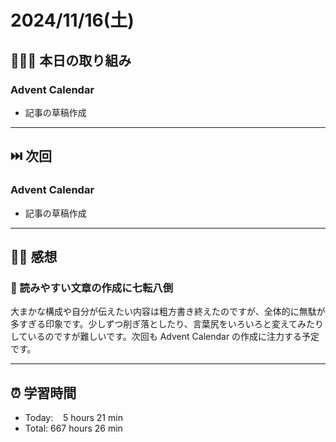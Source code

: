 # 2024/11/16(土)

## 🧑🏻‍💻 本日の取り組み

### Advent Calendar
- 記事の草稿作成

------------

## ⏭️ 次回
### Advent Calendar
- 記事の草稿作成

------------

## ✍🏻 感想
### 🫨 読みやすい文章の作成に七転八倒
大まかな構成や自分が伝えたい内容は粗方書き終えたのですが、全体的に無駄が多すぎる印象です。少しずつ削ぎ落としたり、言葉尻をいろいろと変えてみたりしているのですが難しいです。次回も Advent Calendar の作成に注力する予定です。

------------

## ⏰ 学習時間
- Today:&nbsp;&nbsp;&nbsp; 5 hours 21 min
- Total: 667 hours 26 min
